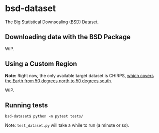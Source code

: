 # bsd-dataset

The Big Statistical Downscaling (BSD) Dataset.

## Downloading data with the BSD Package

WIP.

## Using a Custom Region

**Note:** Right now, the only available target dataset is CHIRPS, [which covers the Earth from 50 degrees north to 50 degrees south](https://wiki.chc.ucsb.edu/CHIRPS_FAQ#What_are_the_spatial_domain_available_for_CHIRPS.3F).

WIP.

## Running tests

```shell
bsd-dataset$ python -m pytest tests/
```

Note: `test_dataset.py` will take a while to run (a minute or so).